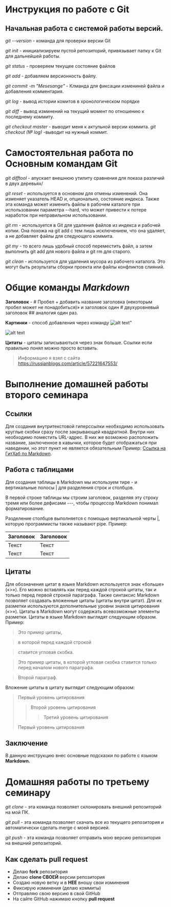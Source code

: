 # Инструкция по работе с Git

## Начальная работа с системой работы версий.

*git --version* - команда для проверки версии Git

*git init* - инициализируем пустой репозиторий, привязывает папку к Git для дальнейшей работы.

*git status* - проверяем текущее состояние файлов 

*git add* - добавляем версионность файлу. 

*git commit -m "Mesesange"* - Клманда для фиксации измениней файла и добавления комментария.

*git log* - вывод истории комитов в хронологическом порядке 

*git diff* - вывод изминений на текущий момент по отношению к последнему коммиту.

*git checkout master* - выводит меня к актульной версии коммита. *git checkout (№ log)* -выводит на нужный коммит. 

# Самостоятельная работа по **Основным командам Git**

*git difftool* - апускает внешнюю утилиту сравнения для показа различий в двух деревьях/

*git reset* - используется в основном для отмены изменений. Она изменяет указатель HEAD и, опционально, состояние индекса. Также эта команда может изменить файлы в рабочем каталоге при использовании параметра --hard, что может привести к потере наработок при неправильном использовании.

*git rm* - используется в Git для удаления файлов из индекса и рабочей копии. Она похожа на git add с тем лишь исключением, что она удаляет, а не добавляет файлы для следующего коммита.

*git my* - то всего лишь удобный способ переместить файл, а затем выполнить git add для нового файла и git rm для старого.

*git clean* - используется для удаления мусора из рабочего каталога. Это могут быть результаты сборки проекта или файлы конфликтов слияний.

# Общие команды *Markdown*

**Заголовок** - # Пробел + добавить название заголовка (некоторым пробел может не понадобиться)»
и заголовок один # двухуровневый заголовок ## аналогия один раз.

**Картинки** - способ добавления через команду ![alt text](.png)"

![alt text](header.png)

**Цитаты** - цитаты записываються через знак больше. Ссылки если правильно понял можно просто вставить. 

>Информацию я взял с сайта https://russianblogs.com/article/57221647553/

# Выполнение домашней работы второго семинара 

## Ссылки 

Для создания внутритекстовой гиперссылки необходимо использовать круглые скобки сразу после закрывающей квадратной. Внутри них необходимо поместить URL-адрес. В них же возможно расположить название, заключенное в кавычки, которое будет отображаться при наведении, но этот пункт не является обязательным Пример:  [Ссылка на ГитХаб по Markdown](https://gist.github.com/Jekins/2bf2d0638163f1294637#Links "Необязательная подсказка"). 
## Работа с таблицами

Для создания таблицы в Markdown мы используем тире - и вертикальные полосы | для разделения строк и столбцов.

В первой строке таблицы мы строим заголовок, разделяя эту строку тремя или более дефисами ---, чтобы процессор Markdown понимал форматирование.

Разделение столбцов выполняется с помощью вертикальной черты |, которую программисты также называют pipe. Пример:

|Заголовок   | Заголовок  |
|----------- | -----------|
| Текст | Текст |
| Текст | Текст |
## Цитаты

Для обозначения цитат в языке Markdown используется знак «больше» («>»). Его можно вставлять как перед каждой строкой цитаты, так и только перед первой строкой параграфа. Также синтаксис Markdown позволяет создавать вложенные цитаты (цитаты внутри цитат). Для их разметки используются дополнительные уровни знаков цитирования («>»). Цитаты в Markdown могут содержать всевозможные элементы разметки. Цитаты в языке Markdown выглядят следующим образом. Пример: 

>Это пример цитаты,

>в которой перед каждой строкой

>ставится угловая скобка.

>Это пример цитаты,
в которой угловая скобка
ставится только перед началом нового параграфа.

>Второй параграф.

Вложение цитаты в цитату выглядит следующим образом:

> Первый уровень цитирования
>> Второй уровень цитирования
>>> Третий уровень цитирования
>
>Первый уровень цитирования

## Заключение 

В данную инструкцию внес основные подсказки по работе с языком **Markdown.**

# Домашняя работы по третьему семинару

*git clone* - эта команда позволяет склонировать внешний репозиторий на мой ПК.

*git pull* - эта команда позволяет скачать все из текущего репозитория и автоматически сделать merge с моей версией.

*git push* - эта команда позволяет отправить мою версию репозитория на внешний репозиторий. 

## Как сделать pull request

* Делаю **fork** репозитория
* Делаю **clone СВОЕЙ** версии репозитория
* Создаю новую ветку и в **НЕЕ** вношу свои изминения 
* Фиксирую изминения (делаю коммиты)
* Отправляю свою версию в свой GitHub
* На сайте GitHub нажимаю кнопку **pull request** 